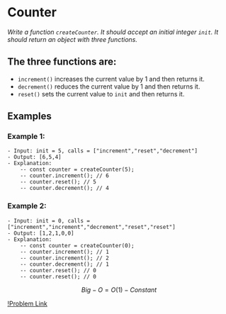 # Counter

_Write a function `createCounter`. It should accept an initial integer `init`. It should return an object with three functions._

## The three functions are:

- `increment()` increases the current value by 1 and then returns it.
- `decrement()` reduces the current value by 1 and then returns it.
- `reset()` sets the current value to `init` and then returns it.

## Examples

### Example 1:

    - Input: init = 5, calls = ["increment","reset","decrement"]
    - Output: [6,5,4]
    - Explanation:
        -- const counter = createCounter(5);
        -- counter.increment(); // 6
        -- counter.reset(); // 5
        -- counter.decrement(); // 4

### Example 2:

    - Input: init = 0, calls = ["increment","increment","decrement","reset","reset"]
    - Output: [1,2,1,0,0]
    - Explanation:
        -- const counter = createCounter(0);
        -- counter.increment(); // 1
        -- counter.increment(); // 2
        -- counter.decrement(); // 1
        -- counter.reset(); // 0
        -- counter.reset(); // 0

$$Big-O = O(1) - Constant$$

[!Problem Link](https://leetcode.com/problems/counter-ii/?envType=study-plan-v2&envId=30-days-of-javascript)
